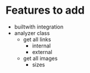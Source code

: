 # Features to add

- builtwith integration
- analyzer class
    - get all links
        - internal
        - external
    - get all images
        - sizes